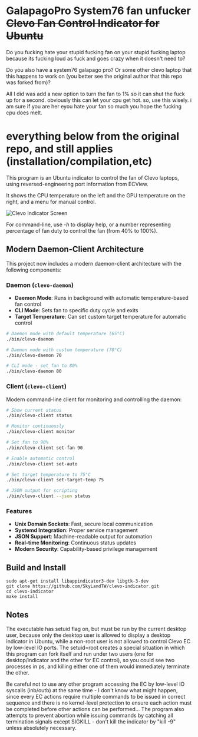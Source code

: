 GalapagoPro System76 fan unfucker ~~Clevo Fan Control Indicator for Ubuntu~~
======================================

Do you fucking hate your stupid fucking fan on your stupid fucking laptop because its fucking loud as fuck and goes crazy when it doesn't need to?

Do you also have a system76 galapago pro?  Or some other clevo laptop that this happens to work on (you better see the original author that this repo was forked from)?

All I did was add a new option to turn the fan to 1% so it can shut the fuck up for a second.  obviously this can let your cpu get hot.  so, use this wisely.  i am sure if you are her eyou hate your fan so much you hope the fucking cpu does melt.

everything below from the original repo, and still applies (installation/compilation,etc)
==========================================

This program is an Ubuntu indicator to control the fan of Clevo laptops, using reversed-engineering port information from ECView.

It shows the CPU temperature on the left and the GPU temperature on the right, and a menu for manual control.

![Clevo Indicator Screen](https://i.imgur.com/iAezQmN.png?1)



For command-line, use *-h* to display help, or a number representing percentage of fan duty to control the fan (from 40% to 100%).

## Modern Daemon-Client Architecture

This project now includes a modern daemon-client architecture with the following components:

### Daemon (`clevo-daemon`)
- **Daemon Mode**: Runs in background with automatic temperature-based fan control
- **CLI Mode**: Sets fan to specific duty cycle and exits
- **Target Temperature**: Can set custom target temperature for automatic control

```bash
# Daemon mode with default temperature (65°C)
./bin/clevo-daemon

# Daemon mode with custom temperature (70°C)
./bin/clevo-daemon 70

# CLI mode - set fan to 80%
./bin/clevo-daemon 80
```

### Client (`clevo-client`)
Modern command-line client for monitoring and controlling the daemon:

```bash
# Show current status
./bin/clevo-client status

# Monitor continuously
./bin/clevo-client monitor

# Set fan to 90%
./bin/clevo-client set-fan 90

# Enable automatic control
./bin/clevo-client set-auto

# Set target temperature to 75°C
./bin/clevo-client set-target-temp 75

# JSON output for scripting
./bin/clevo-client --json status
```

### Features
- **Unix Domain Sockets**: Fast, secure local communication
- **Systemd Integration**: Proper service management
- **JSON Support**: Machine-readable output for automation
- **Real-time Monitoring**: Continuous status updates
- **Modern Security**: Capability-based privilege management


Build and Install
-----------------

```shell
sudo apt-get install libappindicator3-dev libgtk-3-dev
git clone https://github.com/SkyLandTW/clevo-indicator.git
cd clevo-indicator
make install
```


Notes
-----

The executable has setuid flag on, but must be run by the current desktop user,
because only the desktop user is allowed to display a desktop indicator in
Ubuntu, while a non-root user is not allowed to control Clevo EC by low-level
IO ports. The setuid=root creates a special situation in which this program can
fork itself and run under two users (one for desktop/indicator and the other
for EC control), so you could see two processes in ps, and killing either one
of them would immediately terminate the other.

Be careful not to use any other program accessing the EC by low-level IO
syscalls (inb/outb) at the same time - I don't know what might happen, since
every EC actions require multiple commands to be issued in correct sequence and
there is no kernel-level protection to ensure each action must be completed
before other actions can be performed... The program also attempts to prevent
abortion while issuing commands by catching all termination signals except
SIGKILL - don't kill the indicator by "kill -9" unless absolutely necessary.

